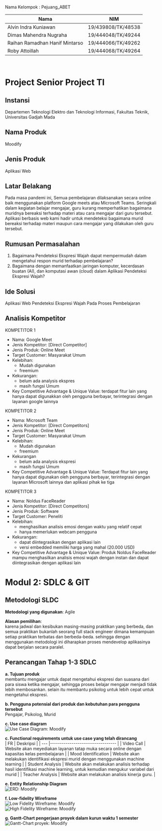 Nama Kelompok : Pejuang_ABET

| Nama                           | NIM                |
| ------------------------------ | ------------------ |
| Alvin Indra Kuniawan           | 19/439808/TK/48538 |
| Dimas Mahendra Nugraha         | 19/444048/TK/49244 |
| Raihan Ramadhan Hanif Mintarso | 19/444066/TK/49262 |
| Roby Attoillah                 | 19/444068/TK/49264 | 

<br/>

# Project Senior Project TI
## Instansi
Departemen Teknologi Elektro dan Teknologi Informasi, Fakultas Teknik, Universitas Gadjah Mada

## Nama Produk
Moodify

## Jenis Produk
Aplikasi Web 

## Latar Belakang
Pada masa pandemi ini, Semua pembelajaran dilaksanakan secara online baik menggunakan platform Google meets atau Microsoft Teams. Seringkali dalam kegiatan belajar mengajar, guru kurang memperhatikan bagaimana muridnya bereaksi terhadap materi atau cara mengajar dari guru tersebut. Aplikasi berbasis web kami hadir untuk mendeteksi bagaimana murid bereaksi terhadap materi maupun cara mengajar yang dilakukan oleh guru tersebut. 

## Rumusan Permasalahan
1. Bagaimana Pendeteksi Ekspresi Wajah dapat mempermudah dalam mengetahui respon murid terhadap pembelajaran?
2. Bagaimana dengan memanfaatkan jaringan komputer, kecerdasan buatan (AI), dan komputasi awan (cloud) dalam Aplikasi Pendeteksi Ekspresi Wajah?
 
## Ide Solusi
Aplikasi Web Pendeteksi Ekspresi Wajah Pada Proses Pembelajaran


## Analisis Kompetitor

KOMPETITOR 1
- Nama: Google Meet
- Jenis Kompetitor: [Direct Competitor]
- Jenis Produk: Online Meet
- Target Customer: Masyarakat Umum
- Kelebihan:
	- Mudah digunakan
	- freemium
- Kekurangan:
	- belum ada analysis ekspres
	- masih fungsi Umum
- Key Competitive Advantage & Unique Value: terdapat fitur lain yang hanya dapat digunakkan oleh pengguna berbayar, terintegrasi dengan layanan google lainnya


KOMPETITOR 2
- Nama: Microsoft Team
- Jenis Kompetitor: [Direct Competitors]
- Jenis Produk: Online Meet
- Target Customer: Masyarakat Umum
- Kelebihan:
    - Mudah digunakan
    - freemium
- Kekurangan
    - belum ada analysis ekspresi
    - masih fungsi Umum
- Key Competitive Advantage & Unique Value: Terdapat fitur lain yang hanya dapat digunakan oleh pengguna berbayar, terintegrasi dengan layanan Microsoft lainnya dan aplikasi pihak ke tiga


KOMPETITOR 3
- Nama: Noldus FaceReader
- Jenis Kompetitor: [Direct Competitors]
- Jenis Produk: Software
- Target Customer: Peneliti
- Kelebihan:
    - menghasilkan analisis emosi dengan waktu yang relatif cepat
    - hanya memerlukan webcam pengguna
- Kekurangan:
    - dapat diintegrasikan dengan aplikasi lain
    - versi embedded memiliki harga yang mahal (20.000 USD)
- Key Competitive Advantage & Unique Value: Produk Noldus FaceReader mampu menghasilkan analisis emosi wajah dengan instan dan dapat diintegrasikan dengan aplikasi lain


# Modul 2: SDLC & GIT
## Metodologi SLDC
**Metodologi yang digunakan**: Agile  

**Alasan pemilihan**:  
karena jadwal dan kesibukan masing-masing praktikan yang berbeda, dan semua praktikan bukanlah seorang full stack engineer dimana kemampuan setiap praktikan terbatas dan berbeda-beda. sehingga dengan menggunakan metodologi ini diharapkan proses mendevelop aplikasinya dapat  berjalan secara paralel.

## Perancangan Tahap 1-3 SDLC
**a. Tujuan produk**  
membantu mengajar untuk dapat mengetahui ekspresi dan suasana dari para siswa ketika mengajar, sehingga proses belajar mengajar menjadi tidak lebih membosankan. selain itu membantu psikolog untuk lebih cepat untuk mengetahui ekspresi.  


**b. Pengguna potensial dari produk dan kebutuhan para pengguna tersebut**  
Pengajar, Psikolog, Murid  

**c. Use case diagram**  
![Use Case Diagram: Moodify](/useCase_Diagram.jpg)

**c. Functional requirements untuk use case yang telah dirancang**  
| FR  | Deskripsi                         |
| --- |---------------------------------- |
| Video Call | Website akan meyediakan layanan tatap muka secara online dengan kapasitas kelas pembelajaran |
| Mood Identification | Website akan melakukan identifikasi ekspresi murid dengan menggunakan machine learning |
| Student Analysis | Website akan melakukan analisis terhadap hasil identifikasi machine learning, untuk kemudian mengukur variabel dari murid |
| Teacher Analysis | Website akan melakukan analisis kinerja guru. |

**e. Entity Relationship Diagram**  
![ERD: Moodify](/ER_Diagram.jpg)

**f. Low-fidelity Wireframe**  
![Low Fidelity Wireframe: Moodify](/low_Fidelity.jpg)  
![High Fidelity Wireframe: Moodify](/high_Fidelity.jpg)

**g. Gantt-Chart pengerjaan proyek dalam kurun waktu 1 semester**
![Gantt-Chart proyek: Moodify](/gantt-chart.jpg)
